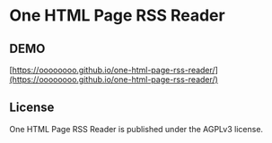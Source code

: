 # One HTML Page RSS Reader

## DEMO

[https://oooooooo.github.io/one-html-page-rss-reader/](https://oooooooo.github.io/one-html-page-rss-reader/)

## License

One HTML Page RSS Reader is published under the AGPLv3 license.

